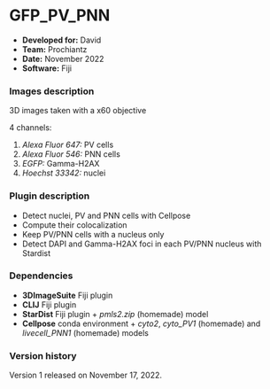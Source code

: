 # GFP_PV_PNN

* **Developed for:** David
* **Team:** Prochiantz
* **Date:** November 2022
* **Software:** Fiji



### Images description

3D images taken with a x60 objective

4 channels:
  1. *Alexa Fluor 647:* PV cells
  2. *Alexa Fluor 546:* PNN cells
  3. *EGFP:* Gamma-H2AX
  4. *Hoechst 33342:* nuclei

### Plugin description

* Detect nuclei, PV and PNN cells with Cellpose
* Compute their colocalization
* Keep PV/PNN cells with a nucleus only
* Detect DAPI and Gamma-H2AX foci in each PV/PNN nucleus with Stardist

### Dependencies

* **3DImageSuite** Fiji plugin
* **CLIJ** Fiji plugin
* **StarDist** Fiji plugin + *pmls2.zip* (homemade) model
* **Cellpose** conda environment + *cyto2*, *cyto_PV1* (homemade) and *livecell_PNN1* (homemade) models

### Version history

Version 1 released on November 17, 2022.


